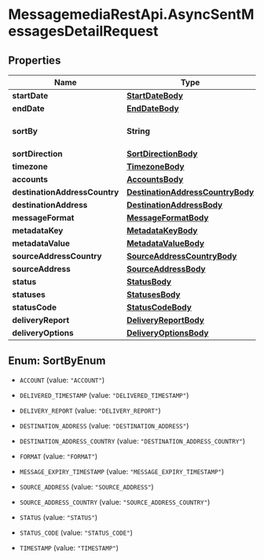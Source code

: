 # MessagemediaRestApi.AsyncSentMessagesDetailRequest

## Properties
Name | Type | Description | Notes
------------ | ------------- | ------------- | -------------
**startDate** | [**StartDateBody**](StartDateBody.md) |  | [optional] 
**endDate** | [**EndDateBody**](EndDateBody.md) |  | [optional] 
**sortBy** | **String** | Field to sort results set by | [optional] 
**sortDirection** | [**SortDirectionBody**](SortDirectionBody.md) |  | [optional] 
**timezone** | [**TimezoneBody**](TimezoneBody.md) |  | [optional] 
**accounts** | [**AccountsBody**](AccountsBody.md) |  | [optional] 
**destinationAddressCountry** | [**DestinationAddressCountryBody**](DestinationAddressCountryBody.md) |  | [optional] 
**destinationAddress** | [**DestinationAddressBody**](DestinationAddressBody.md) |  | [optional] 
**messageFormat** | [**MessageFormatBody**](MessageFormatBody.md) |  | [optional] 
**metadataKey** | [**MetadataKeyBody**](MetadataKeyBody.md) |  | [optional] 
**metadataValue** | [**MetadataValueBody**](MetadataValueBody.md) |  | [optional] 
**sourceAddressCountry** | [**SourceAddressCountryBody**](SourceAddressCountryBody.md) |  | [optional] 
**sourceAddress** | [**SourceAddressBody**](SourceAddressBody.md) |  | [optional] 
**status** | [**StatusBody**](StatusBody.md) |  | [optional] 
**statuses** | [**StatusesBody**](StatusesBody.md) |  | [optional] 
**statusCode** | [**StatusCodeBody**](StatusCodeBody.md) |  | [optional] 
**deliveryReport** | [**DeliveryReportBody**](DeliveryReportBody.md) |  | [optional] 
**deliveryOptions** | [**DeliveryOptionsBody**](DeliveryOptionsBody.md) |  | [optional] 


<a name="SortByEnum"></a>
## Enum: SortByEnum


* `ACCOUNT` (value: `"ACCOUNT"`)

* `DELIVERED_TIMESTAMP` (value: `"DELIVERED_TIMESTAMP"`)

* `DELIVERY_REPORT` (value: `"DELIVERY_REPORT"`)

* `DESTINATION_ADDRESS` (value: `"DESTINATION_ADDRESS"`)

* `DESTINATION_ADDRESS_COUNTRY` (value: `"DESTINATION_ADDRESS_COUNTRY"`)

* `FORMAT` (value: `"FORMAT"`)

* `MESSAGE_EXPIRY_TIMESTAMP` (value: `"MESSAGE_EXPIRY_TIMESTAMP"`)

* `SOURCE_ADDRESS` (value: `"SOURCE_ADDRESS"`)

* `SOURCE_ADDRESS_COUNTRY` (value: `"SOURCE_ADDRESS_COUNTRY"`)

* `STATUS` (value: `"STATUS"`)

* `STATUS_CODE` (value: `"STATUS_CODE"`)

* `TIMESTAMP` (value: `"TIMESTAMP"`)




